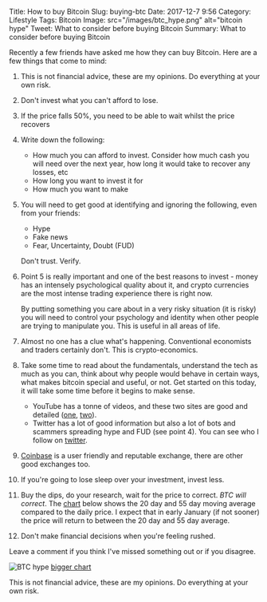 Title: How to buy Bitcoin
Slug: buying-btc
Date: 2017-12-7 9:56
Category: Lifestyle 
Tags: Bitcoin
Image: src="/images/btc_hype.png" alt="bitcoin hype"
Tweet: What to consider before buying Bitcoin
Summary: What to consider before buying Bitcoin

Recently a few friends have asked me how they can buy Bitcoin. Here are a few things that come to mind:

1. This is not financial advice, these are my opinions. Do everything at your own risk.

2. Don't invest what you can't afford to lose.

3. If the price falls 50%, you need to be able to wait whilst the price recovers

4. Write down the following:

    * How much you can afford to invest. Consider how much cash you will need over the next year, how long it would take to recover any losses, etc
    * How long you want to invest it for
    * How much you want to make

5. You will need to get good at identifying and ignoring the following, even from your friends:

    * Hype
    * Fake news 
    * Fear, Uncertainty, Doubt (FUD) 

    Don't trust. Verify.

6. Point 5 is really important and one of the best reasons to invest - money has an intensely psychological quality about it, and crypto currencies are the most intense trading experience there is right now. 

    By putting something you care about in a very risky situation (it is risky) you will need to control your psychology and identity when other people are trying to manipulate you. This is useful in all areas of life.

7. Almost no one has a clue what's happening. Conventional economists and traders certainly don't. This is crypto-economics.

8. Take some time to read about the fundamentals, understand the tech as much as you can, think about why people would behave in certain ways, what makes bitcoin special and useful, or not. Get started on this today, it will take some time before it begins to make sense.

    * YouTube has a tonne of videos, and these two sites are good and detailed ([one](http://lopp.net/bitcoin.html), [two](http://nakamotoinstitute.org/)). 
    * Twitter has a lot of good information but also a lot of bots and scammers spreading hype and FUD (see point 4). You can see who I follow on [twitter](https://twitter.com/johnmathews/following).

9. [Coinbase](http://www.coinbase.com) is a user friendly and reputable exchange, there are other good exchanges too. 

10. If you're going to lose sleep over your investment, invest less.

11. Buy the dips, do your research, wait for the price to correct.  _BTC will correct_. The [chart](https://uk.tradingview.com/x/TrL9SA7o/) below shows the 20 day and 55 day moving average compared to the daily price. I expect that in early January (if not sooner) the price will return to between the 20 day and 55 day average. 

12. Don't make financial decisions when you're feeling rushed.

Leave a comment if you think I've missed something out or if you disagree.

![BTC hype]({filename}../images/btc_hype.png)
 [bigger chart](https://uk.tradingview.com/x/TrL9SA7o/)



This is not financial advice, these are my opinions. Do everything at your own risk.